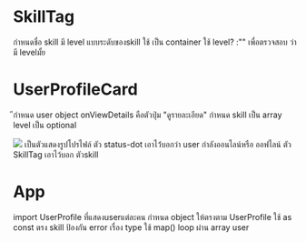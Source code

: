 # SkillTag

กำหนดชื่อ skill
มี level แบบระดับของskill
ใช้ <span> เป็น container
ใช้ level? :"" เพื่อตรวจสอบ ว่ามี levelมั้ย


# UserProfileCard

ีกำหนด user object
onViewDetails คือตัวปุ่ม "ดูรายละเอียด"
กำหนด skill เป็น array level เป็น optional

<img
          src={user.avatarUrl}>
เป็นตัวแสดงรูปโปรไฟล์
ตัว status-dot เอาไว่้บอกว่า user กำลังออนไลน์หรือ ออฟไลน์
ตัว SkillTag เอาไว้บอก ตัวskill

# App

import UserProfile ที่แสดงuserแต่ละคน
กำหนด object ให้ตรงตาม UserProfile
ใช้ as const ตรง skill ป้องกัน error เรื่อง type
ใช้ map() loop ผ่าน array user